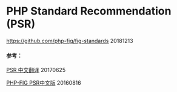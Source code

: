 # PHP Standard Recommendation (PSR)

https://github.com/php-fig/fig-standards 20181213



#### 参考：

[PSR 中文翻译](https://github.com/summerblue/psr.phphub.org) 20170625

[PHP-FIG PSR中文版](https://github.com/PizzaLiu/PHP-FIG) 20160816
